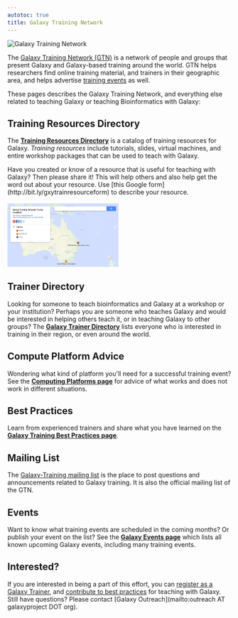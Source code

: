 ```yaml
---
autotoc: true
title: Galaxy Training Network
---
```


<img src="GTNLogo600.png" class="img-responsive" alt="Galaxy Training Network">


The [Galaxy Training Network (GTN)](/src/teach/gtn/index.md) is a network of people and groups that present Galaxy and Galaxy-based training around the world.  GTN helps researchers find online training material, and trainers in their geographic area, and helps advertise [training events](/src/events/index.md) as well.

These pages describes the Galaxy Training Network, and everything else related to teaching Galaxy or teaching Bioinformatics with Galaxy:

## Training Resources Directory

The **[Training Resources Directory](https://github.com/galaxyproject/training-material)** is a catalog of training resources for Galaxy.  *Training resources* include tutorials, slides, virtual machines, and entire workshop packages that can be used to teach with Galaxy.

<div class="alert alert-success" role="alert">Have you created or know of a resource that is useful for teaching with Galaxy? Then please share it! This will help others and also help get the word out about your resource. Use [this Google form](http://bit.ly/gxytrainresourceform) to describe your resource.
</div>


<div class='right'><br /><a href='http://bit.ly/gxytrnmap'><img src="/src/teach/GalaxyTrainingMapThumb.png" alt="Galaxy Training Network: Trainer Locations Map" width="250" /></a> </div>

## Trainer Directory

Looking for someone to teach bioinformatics and Galaxy at a workshop or your institution?  Perhaps you are someone who teaches Galaxy and would be interested in helping others teach it, or in teaching Galaxy to other groups?  The **[Galaxy Trainer Directory](/src/teach/trainers/index.md)** lists everyone who is interested in training in their region, or even around the world.  

## Compute Platform Advice

Wondering what kind of platform you'll need for a successful training event?  See the **[Computing Platforms page](/src/teach/computing-platforms/index.md)** for advice of what works and does not work in different situations.

## Best Practices

Learn from experienced trainers and share what you have learned on the **[Galaxy Training Best Practices page](/src/teach/best-practices/index.md)**.  

## Mailing List

The [Galaxy-Training mailing list](http://galaxy-training-mailing-list-archive.35427.n7.nabble.com/) is the place to post questions and announcements related to Galaxy training.  It is also the official mailing list of the GTN.

## Events

Want to know what training events are scheduled in the coming months?  Or publish your event on the list?  See the **[Galaxy Events page](/src/events/index.md)** which lists all known upcoming Galaxy events, including many training events.


## Interested?

If you are interested in being a part of this effort, you can [register as a Galaxy Trainer](/src/teach/trainers/index.md), and [contribute to best practices](/src/teach/best-practices/index.md) for teaching with Galaxy.  Still have questions? Please contact [Galaxy Outreach](mailto:outreach AT galaxyproject DOT org).
